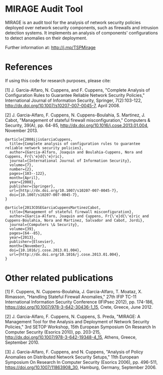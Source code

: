 # MIRAGE Audit Tool

MIRAGE is an audit tool for the analysis of network security policies deployed over network security components, such as firewalls and intrusion detection systems. It implements an analysis of components' configurations to detect anomalies on their deployment. 

Further information at: http://j.mp/TSPMirage

# References

If using this code for research purposes, please cite:

[1] J. Garcia-Alfaro, N. Cuppens, and F. Cuppens, "Complete Analysis of Configuration Rules to Guarantee Reliable Network Security Policies," International Journal of Information Security, Springer, 7(2):103-122, http://dx.doi.org/10.1007/s10207-007-0045-7, April 2008.

[2] J. Garcia-Alfaro, F. Cuppens, N. Cuppens-Boulahia, S. Martinez, J. Cabot, "Management of stateful firewall misconfiguration," Computers & Security, 39(A), pp. 64-85, http://dx.doi.org/10.1016/j.cose.2013.01.004, November 2013.

```
@article{2008ijisGarciaCuppens,
  title={Complete analysis of configuration rules to guarantee reliable network security policies},
  author={Garcia-Alfaro, Joaquin and Boulahia-Cuppens, Nora and Cuppens, Fr{\'e}d{\'e}ric},
  journal={International Journal of Information Security},
  volume={7},
  number={2},
  pages={103--122},
  month={April},
  year={2008},
  publisher={Springer},
  url={http://dx.doi.org/10.1007/s10207-007-0045-7},
  doi={10.1007/s10207-007-0045-7},
}

@article{2013COSEGarciaCuppensMartinezCabot,
  title={Management of stateful firewall misconfiguration},
  author={Garcia-Alfaro, Joaquin and Cuppens, Fr{\'e}d{\'e}ric and Cuppens-Boulahia, Nora and Martinez, Salvador and Cabot, Jordi},
  journal={Computers \& Security},
  volume={39},
  pages={64--85},
  year={2013},
  publisher={Elsevier},
  month={November},
  doi={10.1016/j.cose.2013.01.004},
  url={http://dx.doi.org/10.1016/j.cose.2013.01.004},
}
```


# Other related publications


[1] F. Cuppens, N. Cuppens-Boulahia, J. Garcia-Alfaro, T. Moataz, X. Rimasson, "Handling Stateful Firewall Anomalies," 27th IFIP TC-11 International Information Security Conference (IFIPsec 2012), pp. 174-186, https://doi.org/10.1007/978-3-642-30436-1_15, Crete, Greece, June 2012.

[2] J. Garcia-Alfaro, F. Cuppens, N. Cuppens, S. Preda, "MIRAGE: A Management Tool for the Analysis and Deployment of Network Security Policies," 3rd SETOP Workshop, 15th European Symposium On Research In Computer Security (Esorics 2010), pp. 203-215, http://dx.doi.org/10.1007/978-3-642-19348-4_15, Athens, Greece, September 2010.

[3] J. Garcia-Alfaro, F. Cuppens, and N. Cuppens, "Analysis of Policy Anomalies on Distributed Network Security Setups," 11th European Symposium On Research In Computer Security (Esorics 2006), pp. 496-511, https://doi.org/10.1007/11863908_30, Hamburg, Germany, September 2006.
